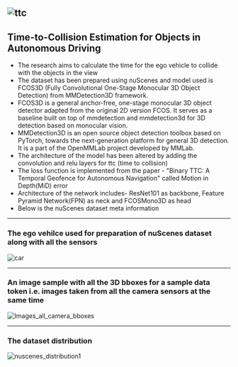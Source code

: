 ![ttc](https://user-images.githubusercontent.com/71327507/216997607-57b7d703-c97f-4a27-a092-59eccbea40ff.png)
---------------------------------------------------------------------------------------------------------------------------------


## Time-to-Collision Estimation for Objects in Autonomous Driving

* The research aims to calculate the time for the ego vehicle to collide with the objects in the view
* The dataset has been prepared using nuScenes and model used is FCOS3D (Fully Convolutional One-Stage Monocular 3D Object Detection) from MMDetection3D framework.
* FCOS3D is a general anchor-free, one-stage monocular 3D object detector adapted from the original 2D version FCOS. It serves as a baseline built on top of mmdetection and mmdetection3d for 3D detection based on monocular vision.
* MMDetection3D is an open source object detection toolbox based on PyTorch, towards the next-generation platform for general 3D detection. It is a part of the OpenMMLab project developed by MMLab.
* The architecture of the model has been altered by adding the convolution and relu layers for ttc (time to collision)
* The loss function is implemented from the paper - "Binary TTC: A Temporal Geofence for Autonomous Navigation" called Motion in Depth(MiD) error
* Architecture of the network includes- ResNet101 as backbone, Feature Pyramid Network(FPN) as neck and FCOSMono3D as head
* Below is the nuScenes dataset meta information  
---------------------------------------------------------------------------------------------------------------------------------
### The ego vehilce used for preparation of nuScenes dataset along with all the sensors
![car](https://user-images.githubusercontent.com/71327507/216977031-424a117f-1634-4cb1-a316-534c3da525cb.jpeg)

---------------------------------------------------------------------------------------------------------------------------------
### An image sample with all the 3D bboxes for a sample data token i.e. images taken from all the camera sensors at the same time
![Images_all_camera_bboxes](https://user-images.githubusercontent.com/71327507/216998094-ef3635e6-aa7d-4d69-a221-d76db56f9422.png)

---------------------------------------------------------------------------------------------------------------------------------
### The dataset distribution
![nuscenes_distribution1](https://user-images.githubusercontent.com/71327507/216977188-3bf35045-19b2-4166-a8b1-f63a9917a56c.png)

